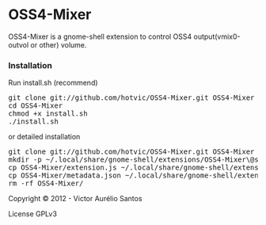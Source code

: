 OSS4-Mixer
==========
OSS4-Mixer is a gnome-shell extension to control OSS4 output(vmix0-outvol or other) volume.

<h3> Installation </h3>
Run install.sh (recommend)
<pre>
git clone git://github.com/hotvic/OSS4-Mixer.git OSS4-Mixer
cd OSS4-Mixer
chmod +x install.sh
./install.sh
</pre>
or detailed installation
<pre>
git clone git://github.com/hotvic/OSS4-Mixer.git OSS4-Mixer
mkdir -p ~/.local/share/gnome-shell/extensions/OSS4-Mixer\@so-dicas.info
cp OSS4-Mixer/extension.js ~/.local/share/gnome-shell/extensions/OSS4-Mixer\@so-dicas.info/
cp OSS4-Mixer/metadata.json ~/.local/share/gnome-shell/extensions/OSS4-Mixer\@so-dicas.info/
rm -rf OSS4-Mixer/
</pre>

Copyright © 2012 - Victor Aurélio Santos

License GPLv3
